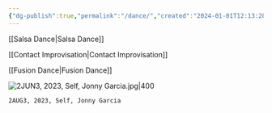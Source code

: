 ```yaml
---
{"dg-publish":true,"permalink":"/dance/","created":"2024-01-01T12:13:28.562-05:00","updated":"2024-01-23T22:58:19.303-05:00"}
---
```



[[Salsa Dance\|Salsa Dance]]

[[Contact Improvisation\|Contact Improvisation]]

[[Fusion Dance\|Fusion Dance]]


![2JUN3, 2023, Self, Jonny Garcia.jpg|400](/img/user/MEDIA/2JUN3,%202023,%20Self,%20Jonny%20Garcia.jpg)
```
2AUG3, 2023, Self, Jonny Garcia
```